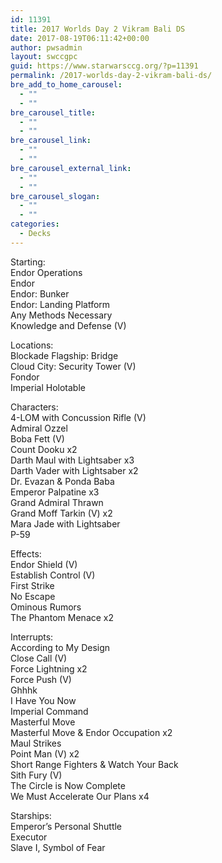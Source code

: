 ```yaml
---
id: 11391
title: 2017 Worlds Day 2 Vikram Bali DS
date: 2017-08-19T06:11:42+00:00
author: pwsadmin
layout: swccgpc
guid: https://www.starwarsccg.org/?p=11391
permalink: /2017-worlds-day-2-vikram-bali-ds/
bre_add_to_home_carousel:
  - ""
  - ""
bre_carousel_title:
  - ""
  - ""
bre_carousel_link:
  - ""
  - ""
bre_carousel_external_link:
  - ""
  - ""
bre_carousel_slogan:
  - ""
  - ""
categories:
  - Decks
---
```

Starting:  
Endor Operations  
Endor  
Endor: Bunker  
Endor: Landing Platform  
Any Methods Necessary  
Knowledge and Defense (V)

Locations:  
Blockade Flagship: Bridge  
Cloud City: Security Tower (V)  
Fondor  
Imperial Holotable

Characters:  
4-LOM with Concussion Rifle (V)  
Admiral Ozzel  
Boba Fett (V)  
Count Dooku x2  
Darth Maul with Lightsaber x3  
Darth Vader with Lightsaber x2  
Dr. Evazan & Ponda Baba  
Emperor Palpatine x3  
Grand Admiral Thrawn  
Grand Moff Tarkin (V) x2  
Mara Jade with Lightsaber  
P-59

Effects:  
Endor Shield (V)  
Establish Control (V)  
First Strike  
No Escape  
Ominous Rumors  
The Phantom Menace x2

Interrupts:  
According to My Design  
Close Call (V)  
Force Lightning x2  
Force Push (V)  
Ghhhk  
I Have You Now  
Imperial Command  
Masterful Move  
Masterful Move & Endor Occupation x2  
Maul Strikes  
Point Man (V) x2  
Short Range Fighters & Watch Your Back  
Sith Fury (V)  
The Circle is Now Complete  
We Must Accelerate Our Plans x4

Starships:  
Emperor&#8217;s Personal Shuttle  
Executor  
Slave I, Symbol of Fear